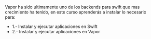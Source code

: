 Vapor ha sido ultimamente uno de los backends para swift que mas crecimiento ha tenido, en este curso aprenderás a instalar lo necesario para:
- 1.- Instalar y ejecutar aplicaciones en Swift
- 2.- Instalar y ejecutar aplicaciones en Vapor